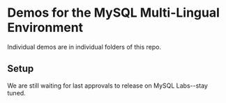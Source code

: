 # Demos for the MySQL Multi-Lingual Environment

Individual demos are in individual folders of this repo.

## Setup

We are still waiting for last approvals to release on MySQL Labs--stay tuned.

